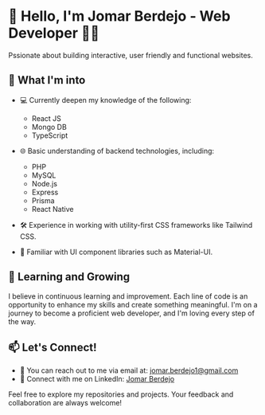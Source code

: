 # 👋 Hello, I'm Jomar Berdejo - Web Developer 👨‍💻

Pssionate about building interactive, user friendly and functional websites.

## 👀 What I'm into
- 💻 Currently deepen my knowledge of the following:
  - React JS
  - Mongo DB
  - TypeScript

- 🌐 Basic understanding of backend technologies, including:
  - PHP
  - MySQL
  - Node.js
  - Express
  - Prisma
  - React Native
  

- 🛠️ Experience in working with utility-first CSS frameworks like Tailwind CSS.
- 🎨 Familiar with UI component libraries such as Material-UI.

## 🌱 Learning and Growing
I believe in continuous learning and improvement. Each line of code is an opportunity to enhance my skills and create something meaningful. I'm on a journey to become a proficient web developer, and I'm loving every step of the way.

## 📫 Let's Connect!
- 📧 You can reach out to me via email at: [jomar.berdejo1@gmail.com](mailto:jomar.berdejo1@gmail.com)
- 💼 Connect with me on LinkedIn: [Jomar Berdejo](https://www.linkedin.com/in/jomar-berdejo-833924252/)

Feel free to explore my repositories and projects. Your feedback and collaboration are always welcome!
